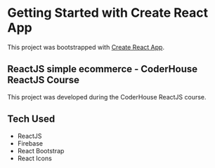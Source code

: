 # Getting Started with Create React App

This project was bootstrapped with [Create React App](https://github.com/facebook/create-react-app).

## ReactJS simple ecommerce - CoderHouse ReactJS Course

This project was developed during the CoderHouse ReactJS course.

## Tech Used

- ReactJS
- Firebase
- React Bootstrap
- React Icons 
